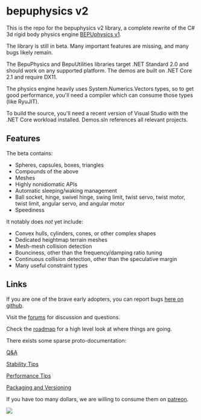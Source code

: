 # bepuphysics v2

This is the repo for the bepuphysics v2 library, a complete rewrite of the C# 3d rigid body physics engine [BEPUphysics v1](https://github.com/bepu/bepuphysics1).

The library is still in beta. Many important features are missing, and many bugs likely remain.

The BepuPhysics and BepuUtilities libraries target .NET Standard 2.0 and should work on any supported platform. The demos are built on .NET Core 2.1 and require DX11.

The physics engine heavily uses System.Numerics.Vectors types, so to get good performance, you'll need a compiler which can consume those types (like RyuJIT).

To build the source, you'll need a recent version of Visual Studio with the .NET Core workload installed. Demos.sln references all relevant projects.

## Features

The beta contains:
- Spheres, capsules, boxes, triangles
- Compounds of the above
- Meshes
- Highly nonidiomatic APIs
- Automatic sleeping/waking management
- Ball socket, hinge, swivel hinge, swing limit, twist servo, twist motor, twist limit, angular servo, and angular motor
- Speediness

It notably does *not* yet include:
- Convex hulls, cylinders, cones, or other complex shapes 
- Dedicated heightmap terrain meshes
- Mesh-mesh collision detection
- Bounciness, other than the frequency/damping ratio tuning
- Continuous collision detection, other than the speculative margin
- Many useful constraint types

## Links

If you are one of the brave early adopters, you can report bugs [here on github](../../issues). 

Visit the [forums](https://forum.bepuentertainment.com) for discussion and questions.

Check the [roadmap](Documentation/roadmap.md) for a high level look at where things are going.

There exists some sparse proto-documentation:

[Q&A](Documentation/QuestionsAndAnswers.md)

[Stability Tips](Documentation/StabilityTips.md)

[Performance Tips](Documentation/PerformanceTips.md)

[Packaging and Versioning](Documentation/PackagingAndVersioning.md)

If you have too many dollars, we are willing to consume them on [patreon](https://www.patreon.com/bepu).

![](https://raw.githubusercontent.com/bepu/bepuphysics1/master/Documentation/images/readme/angelduck.png)